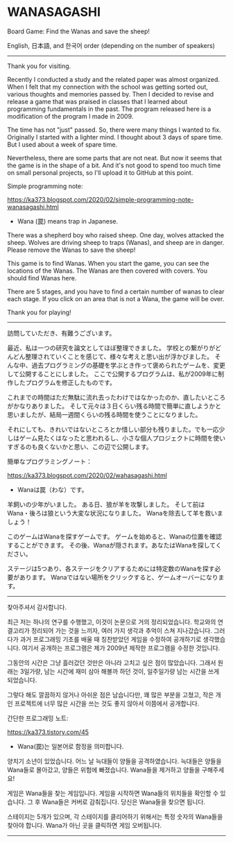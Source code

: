 # WANASAGASHI
Board Game: Find the Wanas and save the sheep!

English, 日本語, and 한국어 order (depending on the number of speakers)


__________________________________________
Thank you for visiting.

Recently I conducted a study and the related paper was almost organized.
When I felt that my connection with the school was getting sorted out, various thoughts and memories passed by.
Then I decided to revise and release a game that was praised in classes that I learned about programming fundamentals in the past.
The program released here is a modification of the program I made in 2009.

The time has not "just" passed. So, there were many things I wanted to fix.
Originally I started with a lighter mind. I thought about 3 days of spare time. But I used about a week of spare time.

Nevertheless, there are some parts that are not neat.
But now it seems that the game is in the shape of a bit.
And it's not good to spend too much time on small personal projects, so I'll upload it to GitHub at this point.

Simple programming note:

https://ka373.blogspot.com/2020/02/simple-programming-note-wanasagashi.html


* Wana (罠) means trap in Japanese.

There was a shepherd boy who raised sheep.
One day, wolves attacked the sheep.
Wolves are driving sheep to traps (Wanas), and sheep are in danger.
Please remove the Wanas to save the sheep!

This game is to find Wanas.
When you start the game, you can see the locations of the Wanas.
The Wanas are then covered with covers. You should find Wanas here.

There are 5 stages, and you have to find a certain number of wanas to clear each stage.
If you click on an area that is not a Wana, the game will be over.

Thank you for playing!


__________________________________________
訪問していただき、有難うございます。

最近、私は一つの研究を論文としてほぼ整理できました。
学校との繋がりがどんどん整理されていくことを感じて、様々な考えと思い出が浮かびました。
そんな中、過去プログラミングの基礎を学ぶとき作って褒められたゲームを、変更して公開することにしました。
ここで公開するプログラムは、私が2009年に制作したプログラムを修正したものです。

これまでの時間はただ無駄に流れ去ったわけではなかったのか、直したいところがかなりありました。
そして元々は３日くらい残る時間で簡単に直しようかと思いましたが、結局一週間くらいの残る時間を使うことになりました。

それにしても、きれいではないところとか惜しい部分も残りました。でも一応少しはゲーム見たくはなったと思われるし、小さな個人プロジェクトに時間を使いすぎるのも良くないかと思い、この辺で公開します。

簡単なプログラミングノート：

https://ka373.blogspot.com/2020/02/wahasagashi.html


* Wanaは罠（わな）です。

羊飼いの少年がいました。
ある日、狼が羊を攻撃しました。
そして前はWana・後ろは狼という大変な状況になりました。
Wanaを除去して羊を救いましょう！

このゲームはWanaを探すゲームです。
ゲームを始めると、Wanaの位置を確認することができます。
その後、Wanaが隠されます。あなたはWanaを探してください。

ステージは5つあり、各ステージをクリアするためには特定数のWanaを探す必要があります。
Wanaではない場所をクリックすると、ゲームオーバーになります。


__________________________________________
찾아주셔서 감사합니다.

최근 저는 하나의 연구를 수행했고, 이것이 논문으로 거의 정리되었습니다.
학교와의 연결고리가 정리되어 가는 것을 느끼자, 여러 가지 생각과 추억이 스쳐 지나갔습니다.
그러다가 과거 프로그래밍 기초를 배울 때 칭찬받았던 게임을 수정하여 공개하기로 생각했습니다.
여기서 공개하는 프로그램은 제가 2009년 제작한 프로그램을 수정한 것입니다.

그동안의 시간은 그냥 흘러갔던 것만은 아니라 고치고 싶은 점이 많았습니다.
그래서 원래는 3일가량, 남는 시간에 재미 삼아 해볼까 하던 것이, 일주일가량 남는 시간을 쓰게 되었습니다.

그렇다 해도 깔끔하지 않거나 아쉬운 점은 남습니다만, 꽤 많은 부분을 고쳤고,
작은 개인 프로젝트에 너무 많은 시간을 쓰는 것도 좋지 않아서 이쯤에서 공개합니다.

간단한 프로그래밍 노트:

https://ka373.tistory.com/45


* Wana(罠)는 일본어로 함정을 의미합니다.

양치기 소년이 있었습니다.
어느 날 늑대들이 양들을 공격하였습니다.
늑대들은 양들을 Wana들로 몰아갔고, 양들은 위험에 빠졌습니다.
Wana들을 제거하고 양들을 구해주세요!

게임은 Wana들을 찾는 게임입니다.
게임을 시작하면 Wana들의 위치들을 확인할 수 있습니다.
그 후 Wana들은 커버로 감춰집니다. 당신은 Wana들을 찾으면 됩니다.

스테이지는 5개가 있으며, 각 스테이지를 클리어하기 위해서는 특정 숫자의 Wana들을 찾아야 합니다.
Wana가 아닌 곳을 클릭하면 게임 오버됩니다.


__________________________________________
